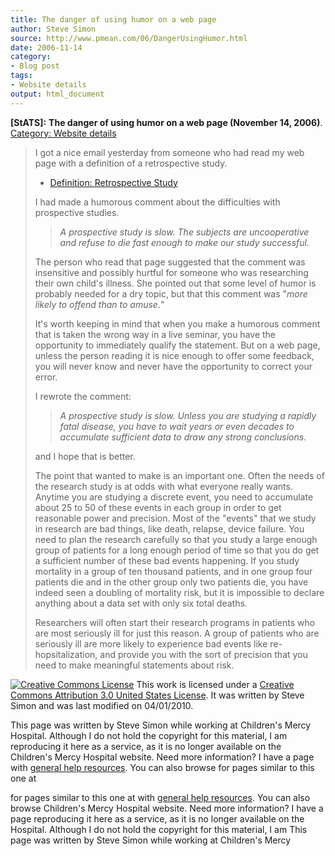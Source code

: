 ```yaml
---
title: The danger of using humor on a web page
author: Steve Simon
source: http://www.pmean.com/06/DangerUsingHumor.html
date: 2006-11-14
category:
- Blog post
tags:
- Website details
output: html_document
---
```

**[StATS]:** **The danger of using humor on a web
page (November 14, 2006)**. [Category: Website
details](../category/WebsiteDetails.html)

> I got a nice email yesterday from someone who had read my web page
> with a definition of a retrospective study.
>
> -   [Definition: Retrospective
>     Study](www.childrensmercy.org/definitions/retrospective.htm)
>
> I had made a humorous comment about the difficulties with prospective
> studies.
>
> > *A prospective study is slow. The subjects are uncooperative and
> > refuse to die fast enough to make our study successful.*
>
> The person who read that page suggested that the comment was
> insensitive and possibly hurtful for someone who was researching their
> own child\'s illness. She pointed out that some level of humor is
> probably needed for a dry topic, but that this comment was \"*more
> likely to offend than to amuse.*\"
>
> It\'s worth keeping in mind that when you make a humorous comment that
> is taken the wrong way in a live seminar, you have the opportunity to
> immediately qualify the statement. But on a web page, unless the
> person reading it is nice enough to offer some feedback, you will
> never know and never have the opportunity to correct your error.
>
> I rewrote the comment:
>
> > *A prospective study is slow. Unless you are studying a rapidly
> > fatal disease, you have to wait years or even decades to accumulate
> > sufficient data to draw any strong conclusions.*
>
> and I hope that is better.
>
> The point that wanted to make is an important one. Often the needs of
> the research study is at odds with what everyone really wants. Anytime
> you are studying a discrete event, you need to accumulate about 25 to
> 50 of these events in each group in order to get reasonable power and
> precision. Most of the \"events\" that we study in research are bad
> things, like death, relapse, device failure. You need to plan the
> research carefully so that you study a large enough group of patients
> for a long enough period of time so that you do get a sufficient
> number of these bad events happening. If you study mortality in a
> group of ten thousand patients, and in one group four patients die and
> in the other group only two patients die, you have indeed seen a
> doubling of mortality risk, but it is impossible to declare anything
> about a data set with only six total deaths.
>
> Researchers will often start their research programs in patients who
> are most seriously ill for just this reason. A group of patients who
> are seriously ill are more likely to experience bad events like
> re-hopsitalization, and provide you with the sort of precision that
> you need to make meaningful statements about risk.

[![Creative Commons
License](http://i.creativecommons.org/l/by/3.0/us/80x15.png)](http://creativecommons.org/licenses/by/3.0/us/)
This work is licensed under a [Creative Commons Attribution 3.0 United
States License](http://creativecommons.org/licenses/by/3.0/us/). It was
written by Steve Simon and was last modified on 04/01/2010.

This page was written by Steve Simon while working at Children\'s Mercy
Hospital. Although I do not hold the copyright for this material, I am
reproducing it here as a service, as it is no longer available on the
Children\'s Mercy Hospital website. Need more information? I have a page
with [general help resources](../GeneralHelp.html). You can also browse
for pages similar to this one at
<!---More--->
for pages similar to this one at
with [general help resources](../GeneralHelp.html). You can also browse
Children\'s Mercy Hospital website. Need more information? I have a page
reproducing it here as a service, as it is no longer available on the
Hospital. Although I do not hold the copyright for this material, I am
This page was written by Steve Simon while working at Children\'s Mercy

<!---Do not use
**[StATS]:** **The danger of using humor on a web
This page was written by Steve Simon while working at Children\'s Mercy
Hospital. Although I do not hold the copyright for this material, I am
reproducing it here as a service, as it is no longer available on the
Children\'s Mercy Hospital website. Need more information? I have a page
with [general help resources](../GeneralHelp.html). You can also browse
for pages similar to this one at
--->


